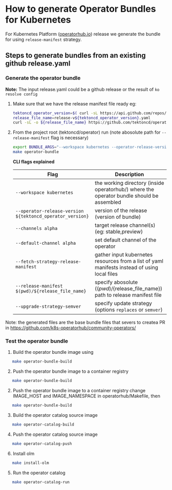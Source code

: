 # How to generate Operator Bundles for Kubernetes

For Kubernetes Platform ([operatorhub.io](https://operatorhub.io)) release we generate the
bundle for using `release-manifest` strategy.

## Steps to generate bundles from an existing github release.yaml

### Generate the operator bundle

**Note:** The input release.yaml could be a github release or the result of `ko resolve config`

1. Make sure that we have the release manifest file ready
   eg:
   ```bash
   tektoncd_operator_version=$( curl -sL https://api.github.com/repos/tektoncd/operator/releases | jq  -r '.[].tag_name' | sort -Vr | head -n 1 | tr -d 'v')
   release_file_name=release-v${tektoncd_operator_version}.yaml
   curl -sL -o ${release_file_name} https://github.com/tektoncd/operator/releases/download/v${tektoncd_operator_version}/release.notags.yaml
   ```

2. From the project root (tektoncd/operator) run (note abosolute path for `--release-manifest` flag is necessary)

    ```bash
    export BUNDLE_ARGS="--workspace kubernetes --operator-release-version ${tektoncd_operator_version} --channels alpha --default-channel alpha --fetch-strategy-release-manifest --release-manifest $(pwd)/${release_file_name} --upgrade-strategy-semver"
    make operator-bundle
    ```

   **CLI flags explained**

   | Flag                                                      | Description                                                                                  |
   | --------------------------------------------------------- | -------------------------------------------------------------------------------------------- |
   | `--workspace kubernetes`                                  | the working directory (inside operatorhub/) where the operator bundle should be assembled    |
   | `--operator-release-version ${tektoncd_operator_version}` | version of the release (version of bundle)                                                   |
   | `--channels alpha`                                        | target release channel(s) (eg: stable,preview)                                               |
   | `--default-channel alpha`                                 | set default channel of the operator                                                          |
   | `--fetch-strategy-release-manifest`                       | gather input kubernetes resources from a list of yaml manifests instead of using local files |
   | `--release-manifest $(pwd)/${release_file_name}`          | specify abosolute ($(pwd)/${release_file_name}) path to release manifest file                |
   | `--upgrade-strategy-semver`                               | specify update strategy (options `replaces` or `semver`)                                     |

Note: the generated files are the base bundle files that severs to createa PR in https://github.com/k8s-operatorhub/community-operators/


### Test the operator bundle

1. Build the operator bundle image using

```bash
   make operator-bundle-build 
```

2. Push the operator bundle image to a container registry

```bash
   make operator-bundle-build 
```

2. Push the operator bundle image to a container registry
change IMAGE_HOST and IMAGE_NAMESPACE in operatorhub/Makefile, then
```bash
   make operator-bundle-build 
```

3. Build the operator catalog source image
```bash
   make operator-catalog-build 
```

4. Push the operator catalog source image
```bash
   make operator-catalog-push 
```

6. Install olm
```bash
   make install-olm
```

5. Run the operator catalog
```bash
   make operator-catalog-run
```
